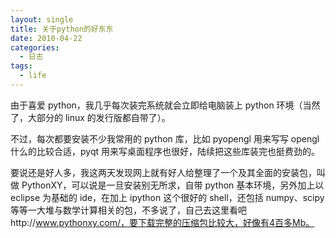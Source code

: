 ```yaml
---
layout: single
title: 关于python的好东东
date: 2010-04-22
categories:
  - 日志
tags:
  - life
---
```


由于喜爱 python，我几乎每次装完系统就会立即给电脑装上 python 环境（当然了，大部分的 linux 的发行版都自带了）。

不过，每次都要安装不少我常用的 python 库，比如 pyopengl 用来写写 opengl 什么的比较合适，pyqt 用来写桌面程序也很好，陆续把这些库装完也挺费劲的。

要说还是好人多，我这两天发现网上就有好人给整理了一个及其全面的安装包，叫做 PythonXY，可以说是一旦安装别无所求，自带 python 基本环境，另外加上以 eclipse 为基础的 ide，在加上 ipython 这个很好的 shell，还包括 numpy、scipy 等等一大堆与数学计算相关的包，不多说了，自己去这里看吧 http&#58;//www.pythonxy.com/，要下载完整的压缩包比较大，好像有4百多Mb。
